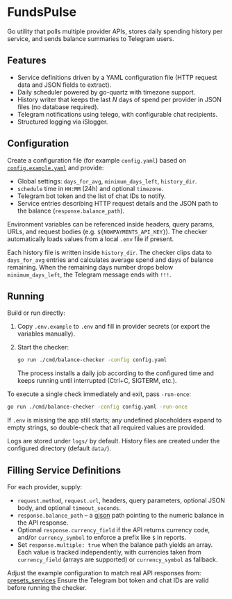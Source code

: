# FundsPulse

Go utility that polls multiple provider APIs, stores daily spending history per service, and sends balance summaries to Telegram users.

## Features
- Service definitions driven by a YAML configuration file (HTTP request data and JSON fields to extract).
- Daily scheduler powered by go-quartz with timezone support.
- History writer that keeps the last _N_ days of spend per provider in JSON files (no database required).
- Telegram notifications using telego, with configurable chat recipients.
- Structured logging via iSlogger.

## Configuration
Create a configuration file (for example `config.yaml`) based on [`config.example.yaml`](config.example.yaml) and provide:
- Global settings: `days_for_avg`, `minimum_days_left`, `history_dir`.
- `schedule` time in `HH:MM` (24h) and optional `timezone`.
- Telegram bot token and the list of chat IDs to notify.
- Service entries describing HTTP request details and the JSON path to the balance (`response.balance_path`).

Environment variables can be referenced inside headers, query params, URLs, and request bodies (e.g. `${NOWPAYMENTS_API_KEY}`). The checker automatically loads values from a local `.env` file if present.

Each history file is written inside `history_dir`. The checker clips data to `days_for_avg` entries and calculates average spend and days of balance remaining. When the remaining days number drops below `minimum_days_left`, the Telegram message ends with `!!!`.

## Running
Build or run directly:

1. Copy `.env.example` to `.env` and fill in provider secrets (or export the variables manually).
2. Start the checker:

   ```bash
   go run ./cmd/balance-checker -config config.yaml
   ```

   The process installs a daily job according to the configured time and keeps running until interrupted (Ctrl+C, SIGTERM, etc.).

To execute a single check immediately and exit, pass `-run-once`:

```bash
go run ./cmd/balance-checker -config config.yaml -run-once
```

If `.env` is missing the app still starts; any undefined placeholders expand to empty strings, so double-check that all required values are provided.

Logs are stored under `logs/` by default. History files are created under the configured directory (default `data/`).

## Filling Service Definitions
For each provider, supply:
- `request.method`, `request.url`, headers, query parameters, optional JSON body, and optional `timeout_seconds`.
- `response.balance_path` – a [gjson](https://github.com/tidwall/gjson) path pointing to the numeric balance in the API response.
- Optional `response.currency_field` if the API returns currency code, and/or `currency_symbol` to enforce a prefix like `$` in reports.
- Set `response.multiple: true` when the balance path yields an array. Each value is tracked independently, with currencies taken from `currency_field` (arrays are supported) or `currency_symbol` as fallback.

Adjust the example configuration to match real API responses from:
[presets_services](presets_services)
Ensure the Telegram bot token and chat IDs are valid before running the checker.
